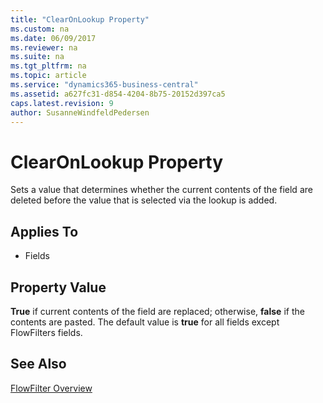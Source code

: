 ```yaml
---
title: "ClearOnLookup Property"
ms.custom: na
ms.date: 06/09/2017
ms.reviewer: na
ms.suite: na
ms.tgt_pltfrm: na
ms.topic: article
ms.service: "dynamics365-business-central"
ms.assetid: a627fc31-d854-4204-8b75-20152d397ca5
caps.latest.revision: 9
author: SusanneWindfeldPedersen
---
```


 

# ClearOnLookup Property
Sets a value that determines whether the current contents of the field are deleted before the value that is selected via the lookup is added.  
  
## Applies To  
  
-   Fields  
  
## Property Value  
 **True** if current contents of the field are replaced; otherwise, **false** if the contents are pasted. The default value is **true** for all fields except FlowFilters fields.  
  
## See Also  
 [FlowFilter Overview](../devenv-flowfilter-overview.md)
